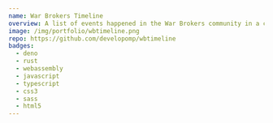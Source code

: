 ```yaml
---
name: War Brokers Timeline
overview: A list of events happened in the War Brokers community in a chronological order.
image: /img/portfolio/wbtimeline.png
repo: https://github.com/developomp/wbtimeline
badges:
  - deno
  - rust
  - webassembly
  - javascript
  - typescript
  - css3
  - sass
  - html5
---
```


<!-- add yew to badges -->
